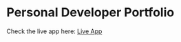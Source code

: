 # Personal Developer Portfolio

Check the live app here: [Live App](https://bigbossbry.github.io/capstone1/)


